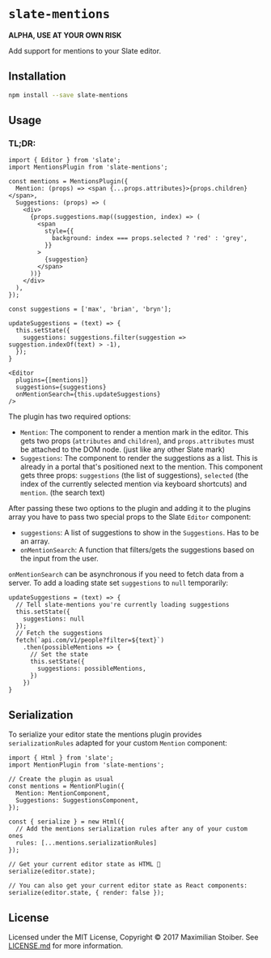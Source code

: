 # `slate-mentions`

**ALPHA, USE AT YOUR OWN RISK**

Add support for mentions to your Slate editor.

## Installation

```sh
npm install --save slate-mentions
```

## Usage

### TL;DR:

```JS
import { Editor } from 'slate';
import MentionsPlugin from 'slate-mentions';

const mentions = MentionsPlugin({
  Mention: (props) => <span {...props.attributes}>{props.children}</span>,
  Suggestions: (props) => (
    <div>
      {props.suggestions.map((suggestion, index) => (
        <span
          style={{
            background: index === props.selected ? 'red' : 'grey',
          }}
        >
          {suggestion}
        </span>
      ))}
    </div>
  ),
});

const suggestions = ['max', 'brian', 'bryn'];

updateSuggestions = (text) => {
  this.setState({
    suggestions: suggestions.filter(suggestion => suggestion.indexOf(text) > -1),
  });
}

<Editor
  plugins={[mentions]}
  suggestions={suggestions}
  onMentionSearch={this.updateSuggestions}
/>
```

The plugin has two required options:

- `Mention`: The component to render a mention mark in the editor. This gets two props (`attributes` and `children`), and `props.attributes` must be attached to the DOM node. (just like any other Slate mark)
- `Suggestions`: The component to render the suggestions as a list. This is already in a portal that's positioned next to the mention. This component gets three props: `suggestions` (the list of suggestions), `selected` (the index of the currently selected mention via keyboard shortcuts) and `mention`. (the search text)


After passing these two options to the plugin and adding it to the plugins array you have to pass two special props to the Slate `Editor` component:

- `suggestions`: A list of suggestions to show in the `Suggestions`. Has to be an array.
- `onMentionSearch`: A function that filters/gets the suggestions based on the input from the user.

`onMentionSearch` can be asynchronous if you need to fetch data from a server. To add a loading state set `suggestions` to `null` temporarily:

```JS
updateSuggestions = (text) => {
  // Tell slate-mentions you're currently loading suggestions
  this.setState({
    suggestions: null
  });
  // Fetch the suggestions
  fetch(`api.com/v1/people?filter=${text}`)
    .then(possibleMentions => {
      // Set the state
      this.setState({
        suggestions: possibleMentions,
      })
    })
}
```

## Serialization

To serialize your editor state the mentions plugin provides `serializationRules` adapted for your custom `Mention` component:

```JS
import { Html } from 'slate';
import MentionPlugin from 'slate-mentions';

// Create the plugin as usual
const mentions = MentionPlugin({
  Mention: MentionComponent,
  Suggestions: SuggestionsComponent,
});

const { serialize } = new Html({
  // Add the mentions serialization rules after any of your custom ones
  rules: [...mentions.serializationRules]
});

// Get your current editor state as HTML 🎉
serialize(editor.state);

// You can also get your current editor state as React components:
serialize(editor.state, { render: false });
```

## License

Licensed under the MIT License, Copyright ©️ 2017 Maximilian Stoiber. See [LICENSE.md](LICENSE.md) for more information.
